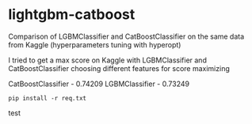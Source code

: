 # lightgbm-catboost
Comparison of LGBMClassifier and CatBoostClassifier on the same data from Kaggle (hyperparameters tuning with hyperopt)

I tried to get a max score on Kaggle with LGBMClassifier and CatBoostClassifier choosing different features for score maximizing

CatBoostClassifier - 0.74209
LGBMClassifier - 0.73249

`pip install -r req.txt`


test